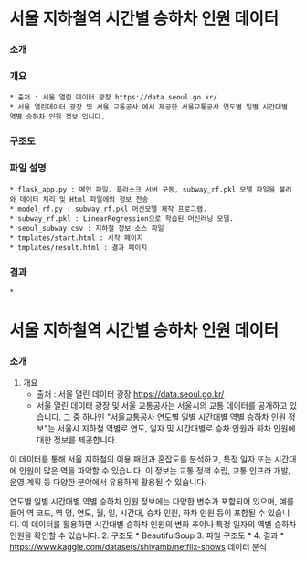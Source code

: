 # 서울 지하철역 시간별 승하차 인원 데이터 

### 소개

### 개요
    * 출처 : 서울 열린 데이터 광장 https://data.seoul.go.kr/
    * 서울 열린데이터 광장 및 서울 교통공사 에서 제공한 서울교통공사 연도별 일별 시간대별 역별 승하차 인원 정보 입니다. 

### 구조도
    
### 파일 설명
    * flask_app.py : 메인 파일. 플라스크 서버 구동, subway_rf.pkl 모델 파일을 불러와 데이터 처리 및 Html 파일에의 정보 전송
    * model_rf.py : subway_rf.pkl 머신모델 제작 프로그램.
    * subway_rf.pkl : LinearRegression으로 학습된 머신러닝 모델.
    * seoul_subway.csv : 지하철 정보 소스 파일
    * tmplates/start.html : 시작 페이지
    * tmplates/result.html : 결과 페이지
    

### 결과
    * 










# 서울 지하철역 시간별 승하차 인원 데이터 

### 소개
 1. 개요
    * 출처 : 서울 열린 데이터 광장 https://data.seoul.go.kr/
    * 서울 열린 데이터 광장 및 서울 교통공사는 서울시의 교통 데이터를 공개하고 있습니다. 그 중 하나인 "서울교통공사 연도별 일별 시간대별 역별 승하차 인원 정보"는 서울시 지하철 역별로 연도, 일자 및 시간대별로 승차 인원과 하차 인원에 대한 정보를 제공합니다.

이 데이터를 통해 서울 지하철의 이용 패턴과 혼잡도를 분석하고, 특정 일자 또는 시간대에 인원이 많은 역을 파악할 수 있습니다. 이 정보는 교통 정책 수립, 교통 인프라 개발, 운영 계획 등 다양한 분야에서 유용하게 활용될 수 있습니다.

연도별 일별 시간대별 역별 승하차 인원 정보에는 다양한 변수가 포함되어 있으며, 예를 들어 역 코드, 역 명, 연도, 월, 일, 시간대, 승차 인원, 하차 인원 등이 포함될 수 있습니다. 이 데이터를 활용하면 시간대별 승하차 인원의 변화 추이나 특정 일자의 역별 승하차 인원을 확인할 수 있습니다.
 2. 구조도
    * BeautifulSoup
 3. 파일 구조도
    * 
 4. 결과
    * https://www.kaggle.com/datasets/shivamb/netflix-shows 데이터 분석

